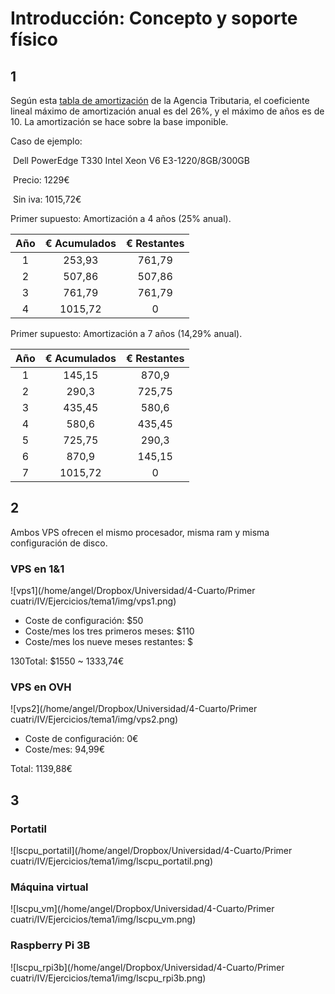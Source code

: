 # Introducción: Concepto y soporte físico

## 1

Según esta [tabla de amortización](https://www.agenciatributaria.es/AEAT.internet/Inicio/Ayuda/Manuales__Folletos_y_Videos/Manuales_practicos/_Ayuda_Folleto_Actividades_economicas/3__Impuesto_sobre_la_Renta_de_las_Personas_Fisicas/3_5_Estimacion_directa_simplificada/3_5_4__Tabla_de_amortizacion_simplificada/3_5_4__Tabla_de_amortizacion_simplificada.html) de la Agencia Tributaria, el coeficiente lineal máximo de amortización anual es del 26%, y el máximo de años es de 10. La amortización se hace sobre la base imponible.



Caso de ejemplo:

​	Dell PowerEdge T330 Intel Xeon V6 E3-1220/8GB/300GB

​	Precio: 1229€

​	Sin iva: 1015,72€



Primer supuesto: Amortización a 4 años (25% anual).

| Año  | € Acumulados | € Restantes |
| :--: | :----------: | :---------: |
|  1   |    253,93    |   761,79    |
|  2   |    507,86    |   507,86    |
|  3   |    761,79    |   761,79    |
|  4   |   1015,72    |      0      |



Primer supuesto: Amortización a 7 años (14,29% anual).

| Año  | € Acumulados | € Restantes |
| :--: | :----------: | :---------: |
|  1   |    145,15    |    870,9    |
|  2   |    290,3     |   725,75    |
|  3   |    435,45    |    580,6    |
|  4   |    580,6     |   435,45    |
|  5   |    725,75    |    290,3    |
|  6   |    870,9     |   145,15    |
|  7   |   1015,72    |      0      |



## 2

Ambos VPS ofrecen el mismo procesador, misma ram y misma configuración de disco.

### VPS en 1&1

![vps1](/home/angel/Dropbox/Universidad/4-Cuarto/Primer cuatri/IV/Ejercicios/tema1/img/vps1.png)

- Coste de configuración: $50
- Coste/mes los tres primeros meses: $110
- Coste/mes los nueve meses restantes: $

130Total: $1550 ~ 1333,74€



### VPS en OVH

![vps2](/home/angel/Dropbox/Universidad/4-Cuarto/Primer cuatri/IV/Ejercicios/tema1/img/vps2.png)

- Coste de configuración: 0€
- Coste/mes: 94,99€

Total: 1139,88€



## 3

### Portatil

![lscpu_portatil](/home/angel/Dropbox/Universidad/4-Cuarto/Primer cuatri/IV/Ejercicios/tema1/img/lscpu_portatil.png)



### Máquina virtual

![lscpu_vm](/home/angel/Dropbox/Universidad/4-Cuarto/Primer cuatri/IV/Ejercicios/tema1/img/lscpu_vm.png)



### Raspberry Pi 3B

![lscpu_rpi3b](/home/angel/Dropbox/Universidad/4-Cuarto/Primer cuatri/IV/Ejercicios/tema1/img/lscpu_rpi3b.png)

